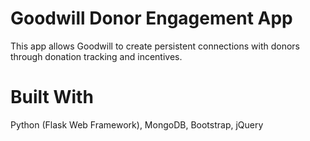 # Goodwill Donor Engagement App
This app allows Goodwill to create persistent connections with donors through donation tracking and incentives.

# Built With
Python (Flask Web Framework), MongoDB, Bootstrap, jQuery

